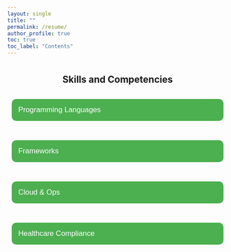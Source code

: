 ```yaml
---
layout: single
title: ""
permalink: /resume/
author_profile: true
toc: true
toc_label: "Contents"
---
```

<!-- Collapsible Container for Skills -->
<div style="margin: 40px 0;">
  <h2 style="text-align: center;">Skills and Competencies</h2>

  <!-- Collapsible Section for Programming Languages -->
  <button class="collapsible">Programming Languages</button>
  <div class="content">
    <ul>
      <li>Python</li>
      <li>R</li>
      <li>SQL</li>
      <li>C++</li>
    </ul>
    <p>Advanced proficiency in data science, AI, and automation.</p>
  </div>

  <!-- Collapsible Section for Frameworks -->
  <button class="collapsible">Frameworks</button>
  <div class="content">
    <ul>
      <li>TensorFlow</li>
      <li>PyTorch</li>
      <li>Keras</li>
      <li>Hugging Face Transformers</li>
    </ul>
    <p>Expert in machine learning frameworks for deep learning and NLP.</p>
  </div>

  <!-- Collapsible Section for Cloud & Ops -->
  <button class="collapsible">Cloud & Ops</button>
  <div class="content">
    <ul>
      <li>AWS</li>
      <li>Docker</li>
      <li>MLOps</li>
      <li>CI/CD</li>
    </ul>
    <p>Experience in deploying models and managing cloud infrastructures.</p>
  </div>

  <!-- Collapsible Section for Healthcare Compliance -->
  <button class="collapsible">Healthcare Compliance</button>
  <div class="content">
    <ul>
      <li>HIPAA</li>
      <li>FDA</li>
      <li>HL7 Standards</li>
    </ul>
    <p>Knowledge in regulatory compliance within the healthcare industry.</p>
  </div>
</div>

<!-- CSS for Collapsible Sections -->
<style>
  /* Button styling */
  .collapsible {
    background-color: #4caf50;
    color: white;
    cursor: pointer;
    padding: 15px;
    width: 100%;
    border: none;
    text-align: left;
    font-size: 1.2em;
    margin: 5px 0;
    border-radius: 10px;
    transition: 0.3s;
  }

  /* Hover effect */
  .collapsible:hover {
    background-color: #45a049;
  }

  /* Collapsible content styling */
  .content {
    padding: 0 18px;
    display: none;
    overflow: hidden;
    background-color: #f1f1f1;
    margin-bottom: 10px;
    border-radius: 10px;
  }

  ul {
    list-style-type: none;
    padding: 0;
    font-size: 1em;
  }

  ul li {
    padding: 5px 0;
  }

  p {
    padding: 10px;
    font-size: 1em;
  }
</style>

<!-- JavaScript for Collapsible Functionality -->
<script>
  // Get all collapsible buttons
  var coll = document.getElementsByClassName("collapsible");

  // Loop through each button
  for (var i = 0; i < coll.length; i++) {
    coll[i].addEventListener("click", function() {
      // Toggle the content visibility
      this.classList.toggle("active");
      var content = this.nextElementSibling;
      
      // If the content is visible, hide it, otherwise show it
      if (content.style.display === "block") {
        content.style.display = "none";
      } else {
        content.style.display = "block";
      }
    });
  }
</script>
